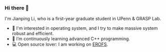 ### Hi there 👋

I'm Jianping Li, who is a first-year graduate student in UPenn & GRASP Lab.

<!-- Checkout my [résumé](https://github.com/jpli02/jpli02/blob/main/resume.pdf) (Last updated at 2022/11/09). -->

- 🔭 I'm interested in operating system, and I try to make massive system robust and efficient.
- 🌱 I’m continuously learning advanced C++ programming.
- 💻 Open source lover: I am working on [EROFS](https://docs.kernel.org/filesystems/erofs.html).

